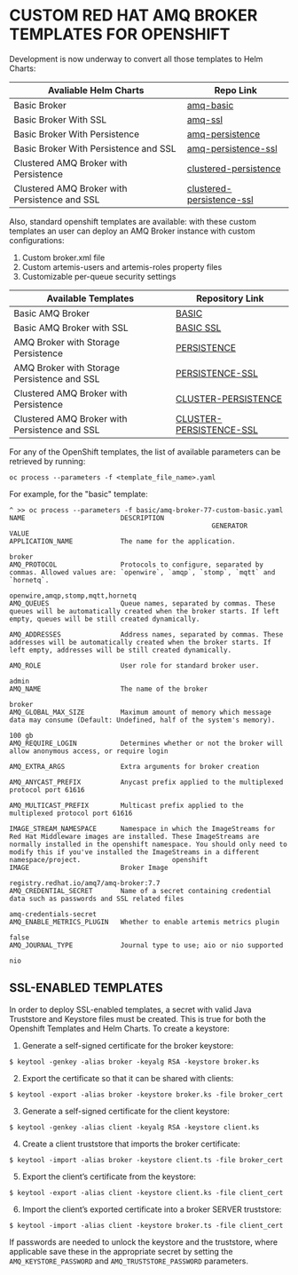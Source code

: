 # CUSTOM RED HAT AMQ BROKER TEMPLATES FOR OPENSHIFT

Development is now underway to convert all those templates to Helm Charts:

Avaliable Helm Charts | Repo Link
--------------------- | ---------
Basic Broker | [amq-basic](https://github.com/mcaimi/amq-custom-templates-openshift/tree/master/helm/amq-basic)
Basic Broker With SSL | [amq-ssl](https://github.com/mcaimi/amq-custom-templates-openshift/tree/master/helm/ssl)
Basic Broker With Persistence | [amq-persistence](https://github.com/mcaimi/amq-custom-templates-openshift/tree/master/helm/persistence)
Basic Broker With Persistence and SSL | [amq-persistence-ssl](https://github.com/mcaimi/amq-custom-templates-openshift/tree/master/helm/persistence-ssl)
Clustered AMQ Broker with Persistence | [clustered-persistence](https://github.com/mcaimi/amq-custom-templates-openshift/tree/master/helm/clustered-persistence)
Clustered AMQ Broker with Persistence and SSL | [clustered-persistence-ssl](https://github.com/mcaimi/amq-custom-templates-openshift/tree/master/helm/clustered-persistence-ssl)

Also, standard openshift templates are available: with these custom templates an user can deploy an AMQ Broker instance with custom configurations:

1. Custom broker.xml file
2. Custom artemis-users and artemis-roles property files
3. Customizable per-queue security settings

Available Templates | Repository Link
------------------- | ---------------
Basic AMQ Broker | [BASIC](https://github.com/mcaimi/amq-custom-templates-openshift/tree/master/basic)
Basic AMQ Broker with SSL | [BASIC SSL](https://github.com/mcaimi/amq-custom-templates-openshift/tree/master/ssl)
AMQ Broker with Storage Persistence | [PERSISTENCE](https://github.com/mcaimi/amq-custom-templates-openshift/tree/master/persistence)
AMQ Broker with Storage Persistence and SSL | [PERSISTENCE-SSL](https://github.com/mcaimi/amq-custom-templates-openshift/tree/master/persistence-ssl)
Clustered AMQ Broker with Persistence | [CLUSTER-PERSISTENCE](https://github.com/mcaimi/amq-custom-templates-openshift/tree/master/cluster-persistence)
Clustered AMQ Broker with Persistence and SSL | [CLUSTER-PERSISTENCE-SSL](https://github.com/mcaimi/amq-custom-templates-openshift/tree/master/cluster-persistence-ssl)

For any of the OpenShift templates, the list of available parameters can be retrieved by running:

```
oc process --parameters -f <template_file_name>.yaml
```

For example, for the "basic" template:

```
^ >> oc process --parameters -f basic/amq-broker-77-custom-basic.yaml
NAME                        DESCRIPTION
                                                   GENERATOR           VALUE
APPLICATION_NAME            The name for the application.
                                                                       broker
AMQ_PROTOCOL                Protocols to configure, separated by commas. Allowed values are: `openwire`, `amqp`, `stomp`, `mqtt` and `hornetq`.
                                                                       openwire,amqp,stomp,mqtt,hornetq
AMQ_QUEUES                  Queue names, separated by commas. These queues will be automatically created when the broker starts. If left empty, queues will be still created dynamically.

AMQ_ADDRESSES               Address names, separated by commas. These addresses will be automatically created when the broker starts. If left empty, addresses will be still created dynamically.

AMQ_ROLE                    User role for standard broker user.
                                                                       admin
AMQ_NAME                    The name of the broker
                                                                       broker
AMQ_GLOBAL_MAX_SIZE         Maximum amount of memory which message data may consume (Default: Undefined, half of the system's memory).
                                                                       100 gb
AMQ_REQUIRE_LOGIN           Determines whether or not the broker will allow anonymous access, or require login

AMQ_EXTRA_ARGS              Extra arguments for broker creation

AMQ_ANYCAST_PREFIX          Anycast prefix applied to the multiplexed protocol port 61616

AMQ_MULTICAST_PREFIX        Multicast prefix applied to the multiplexed protocol port 61616

IMAGE_STREAM_NAMESPACE      Namespace in which the ImageStreams for Red Hat Middleware images are installed. These ImageStreams are normally installed in the openshift namespace. You should only need to modify this if you've installed the ImageStreams in a different namespace/project.                       openshift
IMAGE                       Broker Image
                                                                       registry.redhat.io/amq7/amq-broker:7.7
AMQ_CREDENTIAL_SECRET       Name of a secret containing credential data such as passwords and SSL related files
                                                                       amq-credentials-secret
AMQ_ENABLE_METRICS_PLUGIN   Whether to enable artemis metrics plugin
                                                                       false
AMQ_JOURNAL_TYPE            Journal type to use; aio or nio supported
                                                                       nio
```

## SSL-ENABLED TEMPLATES

In order to deploy SSL-enabled templates, a secret with valid Java Truststore and Keystore files must be created. This is true for both the Openshift Templates and Helm Charts.
To create a keystore:

1. Generate a self-signed certificate for the broker keystore:
```
$ keytool -genkey -alias broker -keyalg RSA -keystore broker.ks
```

2. Export the certificate so that it can be shared with clients:
```
$ keytool -export -alias broker -keystore broker.ks -file broker_cert
```

3. Generate a self-signed certificate for the client keystore:
```
$ keytool -genkey -alias client -keyalg RSA -keystore client.ks
```

4. Create a client truststore that imports the broker certificate:
```
$ keytool -import -alias broker -keystore client.ts -file broker_cert
```

5. Export the client’s certificate from the keystore:
```
$ keytool -export -alias client -keystore client.ks -file client_cert
```

6. Import the client’s exported certificate into a broker SERVER truststore:
```
$ keytool -import -alias client -keystore broker.ts -file client_cert
```

If passwords are needed to unlock the keystore and the truststore, where applicable save these in the appropriate secret by setting the `AMQ_KEYSTORE_PASSWORD` and `AMQ_TRUSTSTORE_PASSWORD` parameters.
